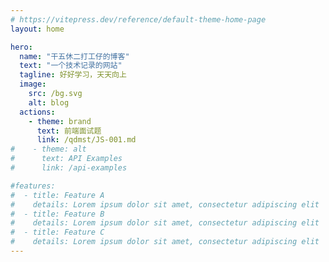 ```yaml
---
# https://vitepress.dev/reference/default-theme-home-page
layout: home

hero:
  name: "干五休二打工仔的博客"
  text: "一个技术记录的网站"
  tagline: 好好学习，天天向上
  image:
    src: /bg.svg
    alt: blog
  actions:
    - theme: brand
      text: 前端面试题
      link: /qdmst/JS-001.md
#    - theme: alt
#      text: API Examples
#      link: /api-examples

#features:
#  - title: Feature A
#    details: Lorem ipsum dolor sit amet, consectetur adipiscing elit
#  - title: Feature B
#    details: Lorem ipsum dolor sit amet, consectetur adipiscing elit
#  - title: Feature C
#    details: Lorem ipsum dolor sit amet, consectetur adipiscing elit
---
```


